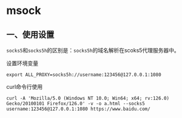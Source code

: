 # msock

## 一、使用设置

```socks5```和```socks5h```的区别是：```socks5h```的域名解析在scoks5代理服务器中。

设置环境变量

```
export ALL_PROXY=socks5h://username:123456@127.0.0.1:1080
```

curl命令行使用
```
curl -A 'Mozilla/5.0 (Windows NT 10.0; Win64; x64; rv:126.0) Gecko/20100101 Firefox/126.0' -v -o a.html --socks5 username:123456@127.0.0.1:1080 https://www.baidu.com/
```